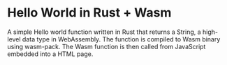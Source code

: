 # Hello World in Rust + Wasm

A simple Hello world function written in Rust that returns a String, a high-level data type in WebAssembly. The function is compiled to Wasm binary using wasm-pack. The Wasm function is then called from JavaScript embedded into a HTML page.
